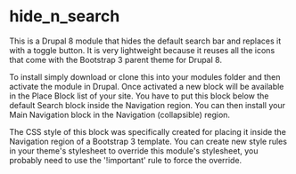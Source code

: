 # hide_n_search

This is a Drupal 8 module that hides the default search bar and replaces it with a toggle button. It is very lightweight because it reuses all the icons that come with the Bootstrap 3 parent theme for Drupal 8. 

To install simply download or clone this into your modules folder and then activate the module in Drupal. Once activated
a new block will be available in the Place Block list of your site. You have to put this block below the default
Search block inside the Navigation region. You can then install your Main Navigation block in the Navigation (collapsible) region.

The CSS style of this block was specifically created for placing it inside the Navigation region of a Bootstrap 3 template.
You can create new style rules in your theme's stylesheet to override this module's stylesheet, you probably need to use the
'!important' rule to force the override.
